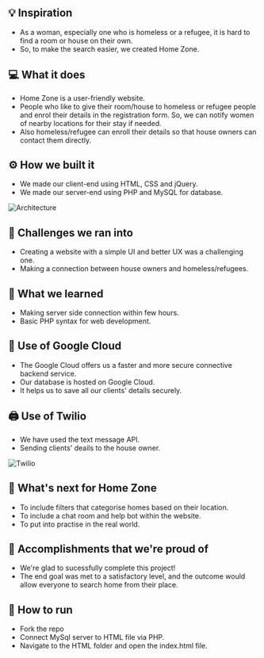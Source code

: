 ## 💡 Inspiration
- As a woman, especially one who is homeless or a refugee, it is hard to find a room or house on their own.
- So, to make the search easier, we created Home Zone.

## 💻 What it does
- Home Zone is a user-friendly website.
- People who like to give their room/house to homeless or refugee people and enrol their details in the registration form. So, we can notify women of nearby locations for their stay if needed.
- Also homeless/refugee can enroll their details so that house owners can contact them directly.

## ⚙️ How we built it
- We made our client-end using HTML, CSS and jQuery.
- We made our server-end using PHP and MySQL for database.

![Architecture](https://cdn.discordapp.com/attachments/924628427795988490/939886370548240445/unknown.png)

## 🧠 Challenges we ran into
- Creating a website with a simple UI and better UX was a challenging one.
- Making a connection between house owners and homeless/refugees.

## 📖 What we learned
- Making server side connection within few hours.
- Basic PHP syntax for web development.

## 📧 Use of Google Cloud
- The Google Cloud offers us a faster and more secure connective backend service.
- Our database is hosted on Google Cloud.
- It helps us to save all our clients' details securely.

## 🖨 Use of Twilio
- We have used the text message API.
- Sending clients' deails to the house owner.

![Twilio](https://cdn.discordapp.com/attachments/924628427795988490/939900115810922526/IMG_20220206_203715.jpg)

## 🚀 What's next for Home Zone
- To include filters that categorise homes based on their location.
- To include a chat room and help bot within the website.
- To put into practise in the real world.

## 🏅 Accomplishments that we're proud of
- We're glad to sucessfully complete this project!
- The end goal was met to a satisfactory level, and the outcome would allow everyone to search home from their place.

## 🔨 How to run
- Fork the repo
- Connect MySql server to HTML file via PHP.
- Navigate to the HTML folder and open the index.html file.
